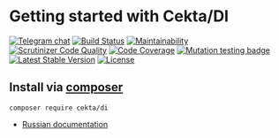 # Getting started with Cekta/DI
[![Telegram chat](https://img.shields.io/badge/telegram-RU%20chat-179cde.svg?logo=telegram)](https://t.me/dev_ru)
[![Build Status](https://travis-ci.com/cekta/di.svg?branch=master)](https://travis-ci.com/cekta/di)
[![Maintainability](https://api.codeclimate.com/v1/badges/71ecfc66e6100d3ffa0d/maintainability)](https://codeclimate.com/github/cekta/di/maintainability)
[![Scrutinizer Code Quality](https://scrutinizer-ci.com/g/cekta/di/badges/quality-score.png?b=master)](https://scrutinizer-ci.com/g/cekta/di/?branch=master)
[![Code Coverage](https://scrutinizer-ci.com/g/cekta/di/badges/coverage.png?b=master)](https://scrutinizer-ci.com/g/cekta/di/?branch=master)
[![Mutation testing badge](https://img.shields.io/endpoint?style=flat&url=https%3A%2F%2Fbadge-api.stryker-mutator.io%2Fgithub.com%2Fcekta%2Fdi%2Fmaster)](https://dashboard.stryker-mutator.io/reports/github.com/cekta/di/master)
[![Latest Stable Version](https://poser.pugx.org/cekta/di/v/stable)](https://packagist.org/packages/cekta/di)
[![License](https://poser.pugx.org/cekta/di/license)](https://packagist.org/packages/cekta/di)

## Install via [composer](https://getcomposer.org/)

```
composer require cekta/di
```

* [Russian documentation](https://cekta.github.io/di)

